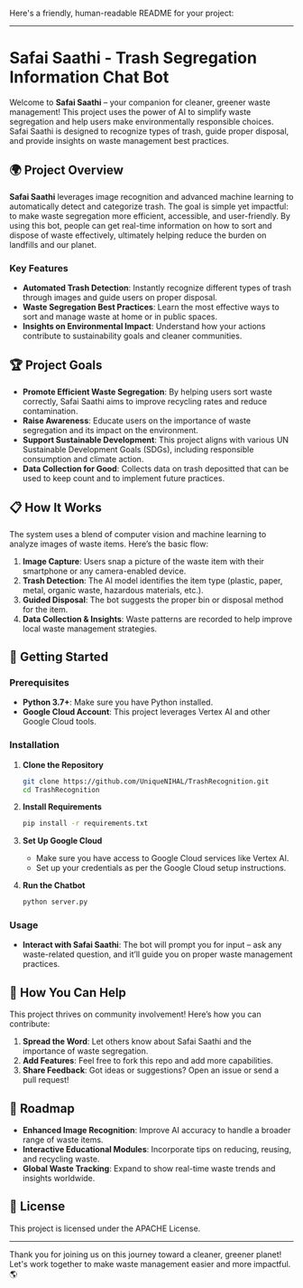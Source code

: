 Here's a friendly, human-readable README for your project:

---

# Safai Saathi - Trash Segregation Information Chat Bot

Welcome to **Safai Saathi** – your companion for cleaner, greener waste management! This project uses the power of AI to simplify waste segregation and help users make environmentally responsible choices. Safai Saathi is designed to recognize types of trash, guide proper disposal, and provide insights on waste management best practices. 

## 🌍 Project Overview

**Safai Saathi** leverages image recognition and advanced machine learning to automatically detect and categorize trash. The goal is simple yet impactful: to make waste segregation more efficient, accessible, and user-friendly. By using this bot, people can get real-time information on how to sort and dispose of waste effectively, ultimately helping reduce the burden on landfills and our planet.

### Key Features

- **Automated Trash Detection**: Instantly recognize different types of trash through images and guide users on proper disposal.
- **Waste Segregation Best Practices**: Learn the most effective ways to sort and manage waste at home or in public spaces.
- **Insights on Environmental Impact**: Understand how your actions contribute to sustainability goals and cleaner communities.

## 🏆 Project Goals

- **Promote Efficient Waste Segregation**: By helping users sort waste correctly, Safai Saathi aims to improve recycling rates and reduce contamination.
- **Raise Awareness**: Educate users on the importance of waste segregation and its impact on the environment.
- **Support Sustainable Development**: This project aligns with various UN Sustainable Development Goals (SDGs), including responsible consumption and climate action.
- **Data Collection for Good**: Collects data on trash depositted that can be used to keep count and to implement future practices.

## 📋 How It Works

The system uses a blend of computer vision and machine learning to analyze images of waste items. Here’s the basic flow:

1. **Image Capture**: Users snap a picture of the waste item with their smartphone or any camera-enabled device.
2. **Trash Detection**: The AI model identifies the item type (plastic, paper, metal, organic waste, hazardous materials, etc.).
3. **Guided Disposal**: The bot suggests the proper bin or disposal method for the item.
4. **Data Collection & Insights**: Waste patterns are recorded to help improve local waste management strategies.

## 🤖 Getting Started

### Prerequisites

- **Python 3.7+**: Make sure you have Python installed.
- **Google Cloud Account**: This project leverages Vertex AI and other Google Cloud tools.

### Installation

1. **Clone the Repository**

   ```bash
   git clone https://github.com/UniqueNIHAL/TrashRecognition.git
   cd TrashRecognition
   ```

2. **Install Requirements**

   ```bash
   pip install -r requirements.txt
   ```

3. **Set Up Google Cloud**

   - Make sure you have access to Google Cloud services like Vertex AI.
   - Set up your credentials as per the Google Cloud setup instructions.

4. **Run the Chatbot**

   ```bash
   python server.py
   ```

### Usage

- **Interact with Safai Saathi**: The bot will prompt you for input – ask any waste-related question, and it’ll guide you on proper waste management practices.

## 🌱 How You Can Help

This project thrives on community involvement! Here’s how you can contribute:

1. **Spread the Word**: Let others know about Safai Saathi and the importance of waste segregation.
2. **Add Features**: Feel free to fork this repo and add more capabilities.
3. **Share Feedback**: Got ideas or suggestions? Open an issue or send a pull request!

## 🚀 Roadmap

- **Enhanced Image Recognition**: Improve AI accuracy to handle a broader range of waste items.
- **Interactive Educational Modules**: Incorporate tips on reducing, reusing, and recycling waste.
- **Global Waste Tracking**: Expand to show real-time waste trends and insights worldwide.

## 📜 License

This project is licensed under the APACHE License.

---

Thank you for joining us on this journey toward a cleaner, greener planet! Let's work together to make waste management easier and more impactful. 🌎
